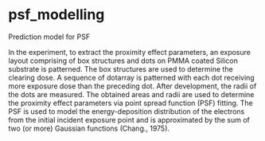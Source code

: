 # psf_modelling
Prediction model for PSF

In the experiment, to extract the proximity effect parameters, an exposure layout comprising of box structures and dots on PMMA coated Silicon substrate is patterned. The box structures are used to determine the clearing dose. A sequence of dotarray is patterned with each dot receiving more exposure dose than the preceding dot. After development, the radii of the dots are measured. The obtained areas and radii are used to determine the proximity effect parameters via point spread function (PSF) fitting. The PSF is used to model the energy-deposition distribution of the electrons from the initial incident exposure point and is approximated by the sum of two (or more) Gaussian functions (Chang., 1975). 
